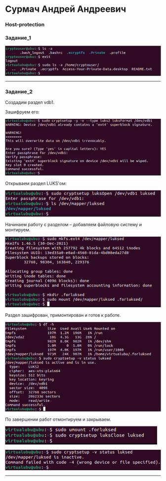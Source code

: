 # Сурмач Андрей Андреевич

### Host-protection


### Задание_1

![1](https://github.com/Aid1986/Host-protection/blob/main/1.png)

---
### Задание_2

Создадим раздел vdb1.

Зашифруем его:

![2](https://github.com/Aid1986/Host-protection/blob/main/2.png)

Открываем раздел LUKS'ом:

![3](https://github.com/Aid1986/Host-protection/blob/main/3.png)

Начинаем работу с разделом – добавляем файловую систему и монтируем.

![4](https://github.com/Aid1986/Host-protection/blob/main/4.png)

Раздел зашифрован, примонтирован и готов к работе.

![5](https://github.com/Aid1986/Host-protection/blob/main/5.png)

По завершении работ отмонтируем и закрываем.

![6](https://github.com/Aid1986/Host-protection/blob/main/6.png)

![7](https://github.com/Aid1986/Host-protection/blob/main/7.png)

---

